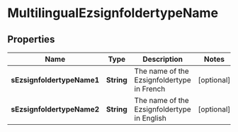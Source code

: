 

# MultilingualEzsignfoldertypeName

## Properties

Name | Type | Description | Notes
------------ | ------------- | ------------- | -------------
**sEzsignfoldertypeName1** | **String** | The name of the Ezsignfoldertype in French |  [optional]
**sEzsignfoldertypeName2** | **String** | The name of the Ezsignfoldertype in English |  [optional]




